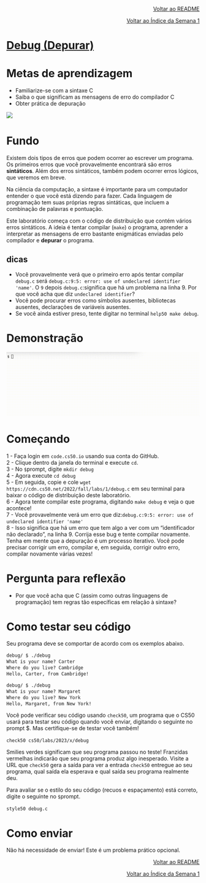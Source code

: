 <p align="right">
   <a href="https://patyfil.github.io/cs50-cc50-harvard/">Voltar ao README</a>
</p>
<p align="right">
   <a href="https://patyfil.github.io/cs50-cc50-harvard/1-C.html">Voltar ao Índice da Semana 1</a>
</p>

# [Debug (Depurar)](https://cs50.harvard.edu/x/2023/problems/1/debug/)  

# Metas de aprendizagem
* Familiarize-se com a sintaxe C  
* Saiba o que significam as mensagens de erro do compilador C  
* Obter prática de depuração  

<img src="../assets/first_bug.jpg" />

# Fundo  

Existem dois tipos de erros que podem ocorrer ao escrever um programa. Os primeiros erros que você provavelmente encontrará são erros **sintáticos**. Além dos erros sintáticos, também podem ocorrer erros lógicos, que veremos em breve.  

Na ciência da computação, a sintaxe é importante para um computador entender o que você está dizendo para fazer. Cada linguagem de programação tem suas próprias regras sintáticas, que incluem a combinação de palavras e pontuação.  

Este laboratório começa com o código de distribuição que contém vários erros sintáticos. A ideia é tentar compilar (`make`) o programa, aprender a interpretar as mensagens de erro bastante enigmáticas enviadas pelo compilador e **depurar** o programa.  

## dicas
* Você provavelmente verá que o primeiro erro após tentar compilar `debug.c` será `debug.c:9:5: error: use of undeclared identifier 'name'`. O `9` depois `debug.c`:significa que há um problema na linha 9. Por que você acha que diz `undeclared identifier`?  
* Você pode procurar erros como símbolos ausentes, bibliotecas ausentes, declarações de variáveis ​​ausentes.  
* Se você ainda estiver preso, tente digitar no terminal `help50 make debug`.  

# Demonstração  

<img src="../assets/debugDemo.gif" />  

# Começando

1 - Faça login em `code.cs50.io` usando sua conta do GitHub.  
2 - Clique dentro da janela do terminal e execute `cd`.  
3 - No `$`prompt, digite `mkdir debug`  
4 - Agora execute `cd debug`  
5 - Em seguida, copie e cole `wget https://cdn.cs50.net/2022/fall/labs/1/debug.c` em seu terminal para baixar o código de distribuição deste laboratório.  
6 - Agora tente compilar este programa, digitando `make debug` e veja o que acontece!  
7 - Você provavelmente verá um erro que diz:`debug.c:9:5: error: use of undeclared identifier 'name'`  
8 - Isso significa que há um erro que tem algo a ver com um “identificador não declarado”, na linha 9. Corrija esse bug e tente compilar novamente. Tenha em mente que a depuração é um processo iterativo. Você pode precisar corrigir um erro, compilar e, em seguida, corrigir outro erro, compilar novamente várias vezes!  

# Pergunta para reflexão
* Por que você acha que C (assim como outras linguagens de programação) tem regras tão específicas em relação à sintaxe?

# Como testar seu código
Seu programa deve se comportar de acordo com os exemplos abaixo.

```
debug/ $ ./debug
What is your name? Carter
Where do you live? Cambridge
Hello, Carter, from Cambridge!
```

```
debug/ $ ./debug
What is your name? Margaret
Where do you live? New York
Hello, Margaret, from New York!
```

Você pode verificar seu código usando `check50`, um programa que o CS50 usará para testar seu código quando você enviar, digitando o seguinte no prompt $. Mas certifique-se de testar você também!

`check50 cs50/labs/2023/x/debug`  

Smilies verdes significam que seu programa passou no teste! Franzidas vermelhas indicarão que seu programa produz algo inesperado. Visite a URL que `check50` gera a saída para ver a entrada `check50` entregue ao seu programa, qual saída ela esperava e qual saída seu programa realmente deu.  

Para avaliar se o estilo do seu código (recuos e espaçamento) está correto, digite o seguinte no `$`prompt.  

`style50 debug.c`

# Como enviar  

Não há necessidade de enviar! Este é um problema prático opcional.

<p align="right">
   <a href="https://patyfil.github.io/cs50-cc50-harvard/">Voltar ao README</a>
</p>
<p align="right">
   <a href="https://patyfil.github.io/cs50-cc50-harvard/1-C.html">Voltar ao Índice da Semana 1</a>
</p>